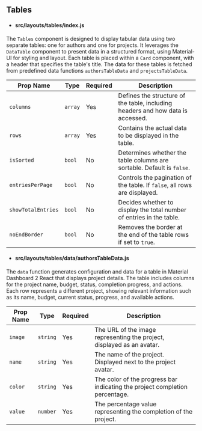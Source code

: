 ## Tables

* #### src/layouts/tables/index.js

The `Tables` component is designed to display tabular data using two separate tables: one for authors and one for projects. It leverages the `DataTable` component to present data in a structured format, using Material-UI for styling and layout. Each table is placed within a `Card` component, with a header that specifies the table's title. The data for these tables is fetched from predefined data functions `authorsTableData` and `projectsTableData`.

| **Prop Name**       | **Type**  | **Required** | **Description**                                                                 |
|---------------------|-----------|--------------|---------------------------------------------------------------------------------|
| `columns`           | `array`   | Yes          | Defines the structure of the table, including headers and how data is accessed. |
| `rows`              | `array`   | Yes          | Contains the actual data to be displayed in the table.                          |
| `isSorted`          | `bool`    | No           | Determines whether the table columns are sortable. Default is `false`.          |
| `entriesPerPage`    | `bool`    | No           | Controls the pagination of the table. If `false`, all rows are displayed.       |
| `showTotalEntries`  | `bool`    | No           | Decides whether to display the total number of entries in the table.            |
| `noEndBorder`       | `bool`    | No           | Removes the border at the end of the table rows if set to `true`.               |

* #### src/layouts/tables/data/authorsTableData.js

The `data` function generates configuration and data for a table in Material Dashboard 2 React that displays project details. The table includes columns for the project name, budget, status, completion progress, and actions. Each row represents a different project, showing relevant information such as its name, budget, current status, progress, and available actions.

| **Prop Name**  | **Type**      | **Required** | **Description**                                                               |
|----------------|---------------|--------------|-------------------------------------------------------------------------------|
| `image`        | `string`      | Yes          | The URL of the image representing the project, displayed as an avatar.        |
| `name`         | `string`      | Yes          | The name of the project. Displayed next to the project avatar.                |
| `color`        | `string`      | Yes          | The color of the progress bar indicating the project completion percentage.   |
| `value`        | `number`      | Yes          | The percentage value representing the completion of the project.              |
